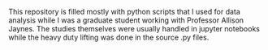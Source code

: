 This repository is filled mostly with python scripts that I used for data analysis while I was a graduate student working with Professor Allison Jaynes. The studies themselves were usually handled in jupyter notebooks while the heavy duty lifting was done in the source .py files. 
